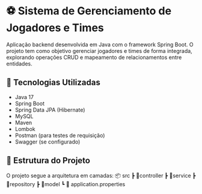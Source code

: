 # ⚽ Sistema de Gerenciamento de Jogadores e Times

Aplicação backend desenvolvida em Java com o framework Spring Boot. O projeto tem como objetivo gerenciar jogadores e times de forma integrada, explorando operações CRUD e mapeamento de relacionamentos entre entidades.

## 🚀 Tecnologias Utilizadas

- Java 17  
- Spring Boot  
- Spring Data JPA (Hibernate)  
- MySQL  
- Maven  
- Lombok  
- Postman (para testes de requisição)  
- Swagger (se configurado)  

## 📁 Estrutura do Projeto

O projeto segue a arquitetura em camadas:
📦 src
┣ 📂controller
┣ 📂service
┣ 📂repository
┣ 📂model
┗ 📜 application.properties
